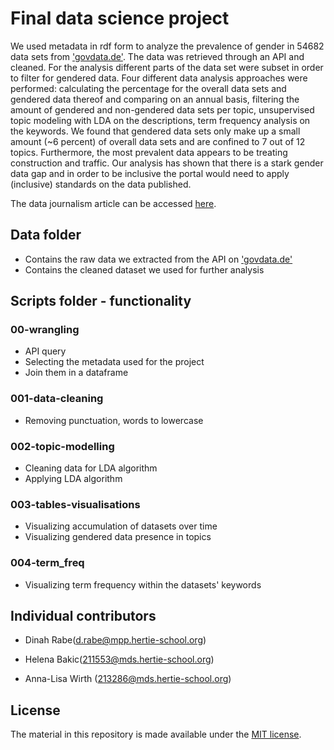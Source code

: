 # Final data science project

We used metadata in rdf form to analyze the prevalence of gender in 54682 data sets from ['govdata.de'](https://www.govdata.de/). The data was retrieved through an API and cleaned. For the analysis different parts of the data set were subset in order to filter for gendered data. Four different data analysis approaches were performed: calculating the percentage for the overall data sets and gendered data thereof and comparing on an annual basis, filtering the amount of gendered and non-gendered data sets per topic, unsupervised topic modeling with LDA on the descriptions, term frequency analysis on the keywords. We found that gendered data sets only make up a small amount (~6 percent) of overall data sets and are confined to 7 out of 12 topics. Furthermore, the most prevalent data appears to be treating construction and traffic. Our analysis has shown that there is a stark gender data gap and in order to be inclusive the portal would need to apply (inclusive) standards on the data published.

The data journalism article can be accessed [here](https://github.com/intro-to-data-science-21/data-project-invisible_women/blob/main/invisible_women_dr_hb_alw.html).

## Data folder

- Contains the raw data we extracted from the API on ['govdata.de'](https://www.govdata.de/)
- Contains the cleaned dataset we used for further analysis

## Scripts folder - functionality

### 00-wrangling
- API query
- Selecting the metadata used for the project
- Join them in a dataframe

### 001-data-cleaning
- Removing punctuation, words to lowercase

### 002-topic-modelling
- Cleaning data for LDA algorithm
- Applying LDA algorithm

### 003-tables-visualisations
- Visualizing accumulation of datasets over time
- Visualizing gendered data presence in topics

### 004-term_freq
- Visualizing term frequency within the datasets' keywords

## Individual contributors

* Dinah Rabe(d.rabe@mpp.hertie-school.org)

* Helena Bakic(211553@mds.hertie-school.org)

* Anna-Lisa Wirth (213286@mds.hertie-school.org)

## License

The material in this repository is made available under the [MIT license](http://opensource.org/licenses/mit-license.php).